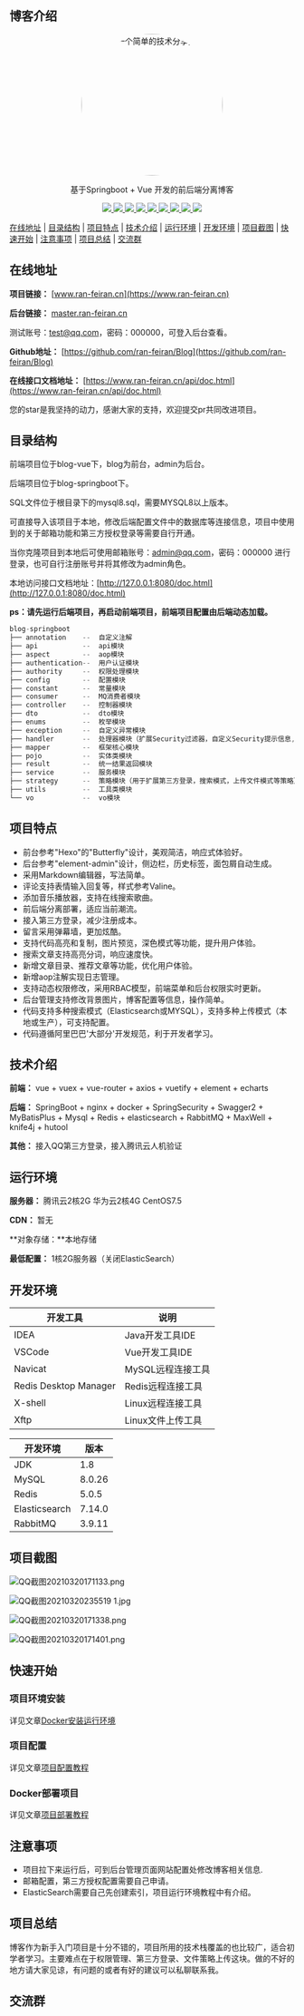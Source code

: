 ## 博客介绍

<p align=center>
  <a href="https://www.ran-feiran.cn">
    <img src="https://static.ran-feiran.cn/config/eccc1fc8a5792333d10234bdb2291400.jpg" alt="一个简单的技术分享页" style="border-radius: 50%;width:250px;hight:250px" >
  </a>
</p>


<p align=center>
   基于Springboot + Vue 开发的前后端分离博客
</p>
<p align="center">
   <a target="_blank" href="https://github.com/ran-feiran/Blog">
      <img src="https://img.shields.io/hexpm/l/plug.svg"/>
      <img src="https://img.shields.io/badge/JDK-1.8+-green.svg"/>
      <img src="https://img.shields.io/badge/springboot-2.6.4.RELEASE-green"/>
      <img src="https://img.shields.io/badge/vue-2.6.11-green"/>
      <img src="https://img.shields.io/badge/mysql-8.0.26-green"/>
      <img src="https://img.shields.io/badge/mybatis--plus-3.5.1-green"/>
      <img src="https://img.shields.io/badge/redis-5.0.5-green"/>
      <img src="https://img.shields.io/badge/elasticsearch-7.14.0-green"/>
      <img src="https://img.shields.io/badge/rabbitmq-3.9.11-green"/>
   </a>
</p>



[在线地址](#在线地址) | [目录结构](#目录结构) | [项目特点](#项目特点) | [技术介绍](#技术介绍) | [运行环境](#运行环境) | [开发环境](#开发环境) | [项目截图](#项目截图) | [快速开始](#快速开始) | [注意事项](#注意事项) | [项目总结](#项目总结) | [交流群](#交流群)

## 在线地址

**项目链接：** [www.ran-feiran.cn](https://www.ran-feiran.cn)

**后台链接：** [master.ran-feiran.cn](https://master.ran-feiran.cn)

测试账号：test@qq.com，密码：000000，可登入后台查看。

**Github地址：** [https://github.com/ran-feiran/Blog](https://github.com/ran-feiran/Blog)

**在线接口文档地址：** [https://www.ran-feiran.cn/api/doc.html](https://www.ran-feiran.cn/api/doc.html)

您的star是我坚持的动力，感谢大家的支持，欢迎提交pr共同改进项目。

## 目录结构

前端项目位于blog-vue下，blog为前台，admin为后台。

后端项目位于blog-springboot下。

SQL文件位于根目录下的mysql8.sql，需要MYSQL8以上版本。

可直接导入该项目于本地，修改后端配置文件中的数据库等连接信息，项目中使用到的关于邮箱功能和第三方授权登录等需要自行开通。

当你克隆项目到本地后可使用邮箱账号：admin@qq.com，密码：000000 进行登录，也可自行注册账号并将其修改为admin角色。

本地访问接口文档地址：[http://127.0.0.1:8080/doc.html](http://127.0.0.1:8080/doc.html)

**ps：请先运行后端项目，再启动前端项目，前端项目配置由后端动态加载。** 

```java
blog-springboot
├── annotation    --  自定义注解
├── api			  --  api模块
├── aspect        --  aop模块
├── authentication--  用户认证模块
├── authority     --  权限处理模块
├── config        --  配置模块
├── constant      --  常量模块
├── consumer      --  MQ消费者模块
├── controller    --  控制器模块
├── dto           --  dto模块
├── enums         --  枚举模块
├── exception     --  自定义异常模块
├── handler       --  处理器模块（扩展Security过滤器，自定义Security提示信息,执行定时任务等）
├── mapper        --  框架核心模块
├── pojo          --  实体类模块
├── result        --  统一结果返回模块
├── service       --  服务模块
├── strategy      --  策略模块（用于扩展第三方登录，搜索模式，上传文件模式等策略）
├── utils         --  工具类模块
└── vo            --  vo模块
```

## 项目特点

- 前台参考"Hexo"的"Butterfly"设计，美观简洁，响应式体验好。
- 后台参考"element-admin"设计，侧边栏，历史标签，面包屑自动生成。
- 采用Markdown编辑器，写法简单。
- 评论支持表情输入回复等，样式参考Valine。
- 添加音乐播放器，支持在线搜索歌曲。
- 前后端分离部署，适应当前潮流。
- 接入第三方登录，减少注册成本。
- 留言采用弹幕墙，更加炫酷。
- 支持代码高亮和复制，图片预览，深色模式等功能，提升用户体验。
- 搜索文章支持高亮分词，响应速度快。
- 新增文章目录、推荐文章等功能，优化用户体验。
- 新增aop注解实现日志管理。  
- 支持动态权限修改，采用RBAC模型，前端菜单和后台权限实时更新。
- 后台管理支持修改背景图片，博客配置等信息，操作简单。
- 代码支持多种搜索模式（Elasticsearch或MYSQL），支持多种上传模式（本地或生产），可支持配置。
- 代码遵循阿里巴巴'大部分'开发规范，利于开发者学习。

## 技术介绍

**前端：** vue + vuex + vue-router + axios + vuetify + element + echarts

**后端：** SpringBoot + nginx + docker + SpringSecurity + Swagger2 + MyBatisPlus + Mysql + Redis + elasticsearch + RabbitMQ + MaxWell + knife4j + hutool

**其他：** 接入QQ第三方登录，接入腾讯云人机验证

## 运行环境

**服务器：** 腾讯云2核2G  华为云2核4G  CentOS7.5

**CDN：** 暂无

**对象存储：**本地存储

**最低配置：** 1核2G服务器（关闭ElasticSearch）

## 开发环境

|开发工具|说明|
|-|-|
|IDEA|Java开发工具IDE|
|VSCode|Vue开发工具IDE|
|Navicat|MySQL远程连接工具|
|Redis Desktop Manager|Redis远程连接工具|
|X-shell|Linux远程连接工具|
|Xftp|Linux文件上传工具|

|开发环境|版本|
|-|-|
|JDK|1.8|
|MySQL|8.0.26|
|Redis|5.0.5|
|Elasticsearch|7.14.0|
|RabbitMQ|3.9.11|

## 项目截图

![QQ截图20210320171133.png](https://static.ran-feiran.cn/articles/180c552afe115c0f668c3e9dae492dcb.jpg)

![QQ截图20210320235519 1.jpg](https://static.ran-feiran.cn/articles/26aad4df83d1999028fcc8bbcb22ce9b.jpg)

![QQ截图20210320171338.png](https://static.ran-feiran.cn/articles/18bd3222c5f9c7db65f62f48acb1da89.png)

![QQ截图20210320171401.png](https://static.ran-feiran.cn/articles/ceb391bc04df4d99cdbaaccf70ebf1cf.png)

## 快速开始

### 项目环境安装

详见文章[Docker安装运行环境](https://www.ran-feiran.cn/articles/21)

### 项目配置

详见文章[项目配置教程](https://www.ran-feiran.cn/articles/22)

### Docker部署项目

详见文章[项目部署教程](https://www.ran-feiran.cn/articles/25)

## 注意事项

- 项目拉下来运行后，可到后台管理页面网站配置处修改博客相关信息.
- 邮箱配置，第三方授权配置需要自己申请。
- ElasticSearch需要自己先创建索引，项目运行环境教程中有介绍。

## 项目总结

博客作为新手入门项目是十分不错的，项目所用的技术栈覆盖的也比较广，适合初学者学习。主要难点在于权限管理、第三方登录、文件策略上传这块。做的不好的地方请大家见谅，有问题的或者有好的建议可以私聊联系我。

## 交流群







